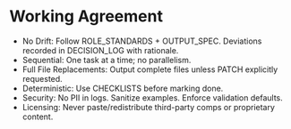 # Working Agreement

* No Drift: Follow ROLE_STANDARDS + OUTPUT_SPEC. Deviations recorded in DECISION_LOG with rationale.
* Sequential: One task at a time; no parallelism.
* Full File Replacements: Output complete files unless PATCH explicitly requested.
* Deterministic: Use CHECKLISTS before marking done.
* Security: No PII in logs. Sanitize examples. Enforce validation defaults.
* Licensing: Never paste/redistribute third-party comps or proprietary content.